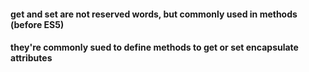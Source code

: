#### get and set are not reserved words, but commonly used in methods (before ES5)

#### they're commonly sued to define methods to get or set encapsulate attributes
